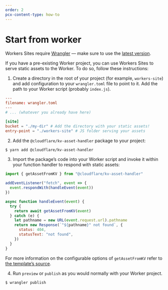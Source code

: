 ```yaml
---
order: 2
pcx-content-type: how-to
---
```


# Start from worker

Workers Sites require [Wrangler](https://github.com/cloudflare/wrangler) — make sure to use the [latest version](/cli-wrangler/install-update#update).

If you have a pre-existing Worker project, you can use Workers Sites to serve static assets to the Worker. To do so, follow these instructions:

1. Create a directory in the root of your project (for example, `workers-site`) and add configuration to your `wrangler.toml` file to point to it. Add the path to your Worker script (probably `index.js`).

  ```toml
  ---
  filename: wrangler.toml
  ---
  # ... (whatever you already have here)

  [site]
  bucket = "./my-dir" # Add the directory with your static assets!
  entry-point = "./workers-site" # JS folder serving your assets
  ```

2. Add the `@cloudflare/kv-asset-handler` package to your project:

  ```sh
  $ yarn add @cloudflare/kv-asset-handler
  ```

3. Import the package’s code into your Worker script and invoke it within your function handler to respond with static assets:

  ```js
  import { getAssetFromKV } from "@cloudflare/kv-asset-handler"

  addEventListener("fetch", event => {
    event.respondWith(handleEvent(event))
  })

  async function handleEvent(event) {
    try {
      return await getAssetFromKV(event)
    } catch (e) {
      let pathname = new URL(event.request.url).pathname
      return new Response(`"${pathname}" not found`, {
        status: 404,
        statusText: "not found",
      })
    }
  }
  ```

  For more information on the configurable options of `getAssetFromKV` refer to [the template’s source](https://github.com/cloudflare/worker-sites-template/blob/master/workers-site/index.js).

4. Run `preview` or `publish` as you would normally with your Worker project.

  ```sh
  $ wrangler publish
  ```
